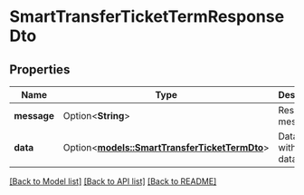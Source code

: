 # SmartTransferTicketTermResponseDto

## Properties

Name | Type | Description | Notes
------------ | ------------- | ------------- | -------------
**message** | Option<**String**> | Result message | 
**data** | Option<[**models::SmartTransferTicketTermDto**](SmartTransferTicketTermDto.md)> | Data object with result data | [optional]

[[Back to Model list]](../README.md#documentation-for-models) [[Back to API list]](../README.md#documentation-for-api-endpoints) [[Back to README]](../README.md)


